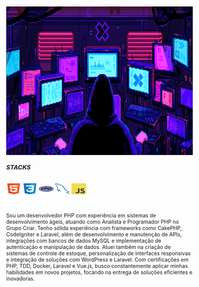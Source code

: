 <div style="display: inline_block"><br>
  <img align="center" alt="" height="400px" width="1000px" src="https://github.com/r4mpo/r4mpo/blob/main/programming.webp">
</div>
<h3><em>STACKS</em></h3>
<div style="display: inline_block"><br>
    <img align="center" alt="Erick-HTML" height="30" width="40" src="https://raw.githubusercontent.com/devicons/devicon/master/icons/html5/html5-original.svg">
    <img align="center" alt="Erick-CSS" height="30" width="40" src="https://raw.githubusercontent.com/devicons/devicon/master/icons/css3/css3-original.svg">
    <img align="center" alt="Erick-PHP" height="30" width="40" src="https://raw.githubusercontent.com/devicons/devicon/master/icons/php/php-original.svg">
    <img align="center" alt="Erick-SQL" height="30" width="40" src="https://raw.githubusercontent.com/devicons/devicon/master/icons/mysql/mysql-original.svg">
    <img align="center" alt="Erick-JS" height="30" width="40" src="https://raw.githubusercontent.com/devicons/devicon/master/icons/javascript/javascript-original.svg">
  </div><br><br>

Sou um desenvolvedor PHP com experiência em sistemas de desenvolvimento ágeis, atuando como Analista e Programador PHP no Grupo Criar. Tenho sólida experiência com frameworks como CakePHP, CodeIgniter e Laravel, além de desenvolvimento e manutenção de APIs, integrações com bancos de dados MySQL e implementação de autenticação e manipulação de dados.
Atuei também na criação de sistemas de controle de estoque, personalização de interfaces responsivas e integração de soluções com WordPress e Laravel. Com certificações em PHP, TDD, Docker, Laravel e Vue.js, busco constantemente aplicar minhas habilidades em novos projetos, focando na entrega de soluções eficientes e inovadoras.
